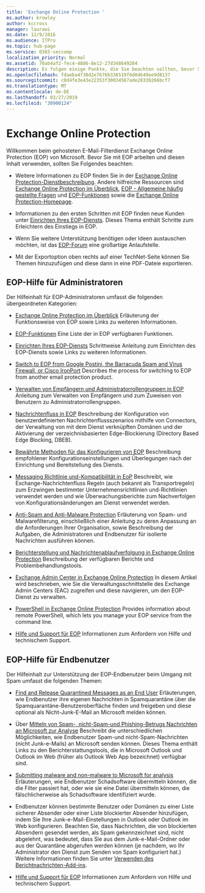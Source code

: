 ```yaml
---
title: 'Exchange Online Protection '
ms.author: krowley
author: kccross
manager: laurawi
ms.date: 12/9/2016
ms.audience: ITPro
ms.topic: hub-page
ms.service: O365-seccomp
localization_priority: Normal
ms.assetid: 70ab4af2-fec4-4886-8e12-27d348649204
description: Es folgen einige Punkte, die Sie beachten sollten, bevor Sie mit der Arbeit mit EOP beginnen.
ms.openlocfilehash: fdaeba4f38d2e7676b336519f6d04649ee9d8137
ms.sourcegitcommit: c0d4fe3e43e22353f30034567ade28330266bcf7
ms.translationtype: MT
ms.contentlocale: de-DE
ms.lasthandoff: 03/27/2019
ms.locfileid: "30900124"
---
```

# <a name="exchange-online-protection"></a>Exchange Online Protection 

Willkommen beim gehosteten E-Mail-Filterdienst Exchange Online Protection (EOP) von Microsoft. Bevor Sie mit EOP arbeiten und diesen Inhalt verwenden, sollten Sie Folgendes beachten:
  
- Weitere Informationen zu EOP finden Sie in der [Exchange Online Protection-Dienstbeschreibung](https://go.microsoft.com/fwlink/p/?LinkId=320619). Andere hilfreiche Ressourcen sind [Exchange Online Protection im Überblick](exchange-online-protection-overview.md), [EOP - Allgemeine häufig gestellte Fragen](eop-general-faq.md) und [EOP-Funktionen](eop-features.md) sowie die [Exchange Online Protection-Homepage](https://go.microsoft.com/fwlink/?LinkId=279912).
    
- Informationen zu den ersten Schritten mit EOP finden neue Kunden unter [Einrichten Ihres EOP-Diensts](set-up-your-eop-service.md). Dieses Thema enthält Schritte zum Erleichtern des Einstiegs in EOP. 
    
- Wenn Sie weitere Unterstützung benötigen oder Ideen austauschen möchten, ist das [EOP-Forum](https://go.microsoft.com/fwlink/?LinkId=285351) eine großartige Anlaufstelle. 
    
- Mit der Exportoption oben rechts auf einer TechNet-Seite können Sie Themen hinzuzufügen und diese dann in eine PDF-Dateie exportieren. 
    
## <a name="eop-help-for-administrators"></a>EOP-Hilfe für Administratoren

Der Hilfeinhalt für EOP-Administratoren umfasst die folgenden übergeordneten Kategorien:
  
- [Exchange Online Protection im Überblick](exchange-online-protection-overview.md) Erläuterung der Funktionsweise von EOP sowie Links zu weiteren Informationen. 
    
- [EOP-Funktionen](eop-features.md) Eine Liste der in EOP verfügbaren Funktionen. 
    
- [Einrichten Ihres EOP-Diensts](set-up-your-eop-service.md) Schrittweise Anleitung zum Einrichten des EOP-Diensts sowie Links zu weiteren Informationen. 
    
- [Switch to EOP from Google Postini, the Barracuda Spam and Virus Firewall, or Cisco IronPort](switch-to-eop-from-google-postini-the-barracuda-spam-and-virus-firewall-or-cisco.md) Describes the process for switching to EOP from another email protection product. 
    
- [Verwalten von Empfängern und Administratorrollengruppen in EOP](manage-recipients-and-admin-role-groups-in-eop.md) Anleitung zum Verwalten von Empfängern und zum Zuweisen von Benutzern zu Administratorrollengruppen. 
    
- [Nachrichtenfluss in EOP](mail-flow-in-eop.md) Beschreibung der Konfiguration von benutzerdefinierten Nachrichtenflussszenarios mithilfe von Connectors, der Verwaltung von mit dem Dienst verknüpften Domänen und der Aktivierung der verzeichnisbasierten Edge-Blockierung (Directory Based Edge Blocking, DBEB). 
    
- [Bewährte Methoden für das Konfigurieren von EOP](best-practices-for-configuring-eop.md) Beschreibung empfohlener Konfigurationseinstellungen und Überlegungen nach der Einrichtung und Bereitstellung des Diensts. 
    
- [Messaging Richtlinie und-Kompatibilität in EoP](messaging-policy-and-compliance-in-eop.md) Beschreibt, wie Exchange-Nachrichtenfluss Regeln (auch bekannt als Transportregeln) zum Erzwingen bestimmter Unternehmensrichtlinien und-Richtlinien verwendet werden und wie Überwachungsberichte zum Nachverfolgen von Konfigurationsänderungen am Dienst verwendet werden. 
    
- [Anti-Spam and Anti-Malware Protection](http://technet.microsoft.com/library/93c6c227-7442-4293-b64d-ec8f15c928db.aspx) Erläuterung von Spam- und Malwarefilterung, einschließlich einer Anleitung zu deren Anpassung an die Anforderungen Ihrer Organisation, sowie Beschreibung der Aufgaben, die Administratoren und Endbenutzer für isolierte Nachrichten ausführen können. 
    
- [Berichterstellung und Nachrichtenablaufverfolgung in Exchange Online Protection](reporting-and-message-trace-in-exchange-online-protection.md) Beschreibung der verfügbaren Berichte und Problembehandlungstools. 
    
- [Exchange Admin Center in Exchange Online Protection](../exchange-admin-center-in-exchange-online-protection-eop.md) In diesem Artikel wird beschrieben, wie Sie die Verwaltungsschnittstelle des Exchange Admin Centers (EAC) zugreifen und diese navigieren, um den EOP-Dienst zu verwalten. 
    
- [PowerShell in Exchange Online Protection](http://technet.microsoft.com/library/f7918a88-774a-405e-945b-bc2f5ee9f748.aspx) Provides information about remote PowerShell, which lets you manage your EOP service from the command line. 
    
- [Hilfe und Support für EOP](help-and-support-for-eop.md) Informationen zum Anfordern von Hilfe und technischem Support. 
    
## <a name="eop-help-for-end-users"></a>EOP-Hilfe für Endbenutzer
<a name="sectionSection1"> </a>

Der Hilfeinhalt zur Unterstützung der EOP-Endbenutzer beim Umgang mit Spam umfasst die folgenden Themen:
  
- [Find and Release Quarantined Messages as an End User](http://technet.microsoft.com/library/e439b560-827a-4807-abd3-6b861c1ff786.aspx) Erläuterungen, wie Endbenutzer ihre eigenen Nachrichten in Spamquarantäne über die Spamquarantäne-Benutzeroberfläche finden und freigeben und diese optional als Nicht-Junk-E-Mail an Microsoft melden können. 
        
- Über [Mitteln von Spam-, nicht-Spam-und Phishing-Betrugs Nachrichten an Microsoft zur Analyse](../submit-spam-non-spam-and-phishing-scam-messages-to-microsoft-for-analysis.md) Beschreibt die unterschiedlichen Möglichkeiten, wie Endbenutzer Spam-und nicht-Spam-Nachrichten (nicht Junk-e-Mails) an Microsoft senden können. Dieses Thema enthält Links zu den Berichterstattungstools, die in Microsoft Outlook und Outlook im Web (früher als Outlook Web App bezeichnet) verfügbar sind. 
    
- [Submitting malware and non-malware to Microsoft for analysis](../submitting-malware-and-non-malware-to-microsoft-for-analysis.md) Erläuterungen, wie Endbenutzer Schadsoftware übermitteln können, die die Filter passiert hat, oder wie sie eine Datei übermitteln können, die fälschlicherweise als Schadsoftware identifiziert wurde. 
    
- Endbenutzer können bestimmte Benutzer oder Domänen zu einer Liste sicherer Absender oder einer Liste blockierter Absender hinzufügen, indem Sie Ihre Junk-e-Mail-Einstellungen in Outlook oder Outlook im Web konfigurieren. Beachten Sie, dass Nachrichten, die von blockierten Absendern gesendet werden, als Spam gekennzeichnet sind, nicht abgelehnt, was bedeutet, dass Sie aus dem Junk-e-Mail-Ordner oder aus der Quarantäne abgerufen werden können (je nachdem, wo Ihr Administrator den Dienst zum Senden von Spam konfiguriert hat.) Weitere Informationen finden Sie unter [Verwenden des Berichtnachrichten-Add-ins](https://support.office.com/article/addin-b5caa9f1-cdf3-4443-af8c-ff724ea719d2).
    
- [Hilfe und Support für EOP](help-and-support-for-eop.md) Informationen zum Anfordern von Hilfe und technischem Support. 
    
